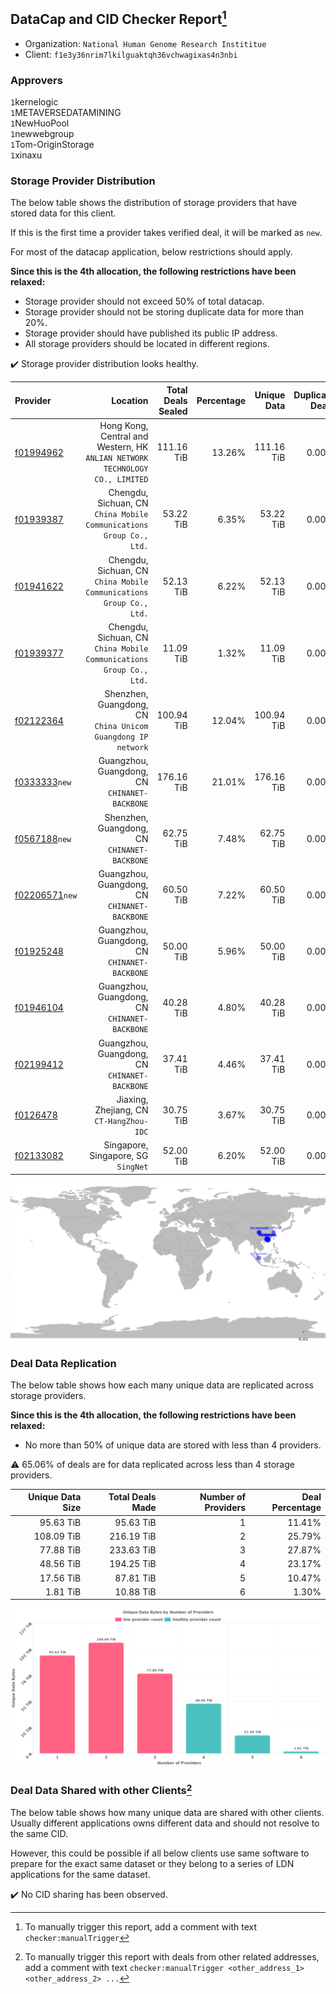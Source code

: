 ## DataCap and CID Checker Report[^1]
 - Organization: `National Human Genome Research Instititue`
 - Client: `f1e3y36nrim7lkilguaktqh36vchwagixas4n3nbi`
### Approvers
`1`kernelogic<br/>`1`METAVERSEDATAMINING<br/>`1`NewHuoPool<br/>`1`newwebgroup<br/>`1`Tom-OriginStorage<br/>`1`xinaxu

### Storage Provider Distribution
The below table shows the distribution of storage providers that have stored data for this client.

If this is the first time a provider takes verified deal, it will be marked as `new`.

For most of the datacap application, below restrictions should apply.

**Since this is the 4th allocation, the following restrictions have been relaxed:**
 - Storage provider should not exceed 50% of total datacap.
 - Storage provider should not be storing duplicate data for more than 20%.
 - Storage provider should have published its public IP address.
 - All storage providers should be located in different regions.

✔️ Storage provider distribution looks healthy.

| Provider                                                    |                                                                        Location | Total Deals Sealed | Percentage | Unique Data | Duplicate Deals |
| :---------------------------------------------------------- | ------------------------------------------------------------------------------: | -----------------: | ---------: | ----------: | --------------: |
| [f01994962](https://filfox.info/en/address/f01994962)       | Hong Kong, Central and Western, HK<br/>`ANLIAN NETWORK TECHNOLOGY CO., LIMITED` |         111.16 TiB |     13.26% |  111.16 TiB |           0.00% |
| [f01939387](https://filfox.info/en/address/f01939387)       |          Chengdu, Sichuan, CN<br/>`China Mobile Communications Group Co., Ltd.` |          53.22 TiB |      6.35% |   53.22 TiB |           0.00% |
| [f01941622](https://filfox.info/en/address/f01941622)       |          Chengdu, Sichuan, CN<br/>`China Mobile Communications Group Co., Ltd.` |          52.13 TiB |      6.22% |   52.13 TiB |           0.00% |
| [f01939377](https://filfox.info/en/address/f01939377)       |          Chengdu, Sichuan, CN<br/>`China Mobile Communications Group Co., Ltd.` |          11.09 TiB |      1.32% |   11.09 TiB |           0.00% |
| [f02122364](https://filfox.info/en/address/f02122364)       |                 Shenzhen, Guangdong, CN<br/>`China Unicom Guangdong IP network` |         100.94 TiB |     12.04% |  100.94 TiB |           0.00% |
| [f0333333](https://filfox.info/en/address/f0333333)`new`    |                                Guangzhou, Guangdong, CN<br/>`CHINANET-BACKBONE` |         176.16 TiB |     21.01% |  176.16 TiB |           0.00% |
| [f0567188](https://filfox.info/en/address/f0567188)`new`    |                                 Shenzhen, Guangdong, CN<br/>`CHINANET-BACKBONE` |          62.75 TiB |      7.48% |   62.75 TiB |           0.00% |
| [f02206571](https://filfox.info/en/address/f02206571)`new`  |                                Guangzhou, Guangdong, CN<br/>`CHINANET-BACKBONE` |          60.50 TiB |      7.22% |   60.50 TiB |           0.00% |
| [f01925248](https://filfox.info/en/address/f01925248)       |                                Guangzhou, Guangdong, CN<br/>`CHINANET-BACKBONE` |          50.00 TiB |      5.96% |   50.00 TiB |           0.00% |
| [f01946104](https://filfox.info/en/address/f01946104)       |                                Guangzhou, Guangdong, CN<br/>`CHINANET-BACKBONE` |          40.28 TiB |      4.80% |   40.28 TiB |           0.00% |
| [f02199412](https://filfox.info/en/address/f02199412)       |                                Guangzhou, Guangdong, CN<br/>`CHINANET-BACKBONE` |          37.41 TiB |      4.46% |   37.41 TiB |           0.00% |
| [f0126478](https://filfox.info/en/address/f0126478)         |                                     Jiaxing, Zhejiang, CN<br/>`CT-HangZhou-IDC` |          30.75 TiB |      3.67% |   30.75 TiB |           0.00% |
| [f02133082](https://filfox.info/en/address/f02133082)       |                                          Singapore, Singapore, SG<br/>`SingNet` |          52.00 TiB |      6.20% |   52.00 TiB |           0.00% |

<img src="https://raw.githubusercontent.com/data-preservation-programs/filplus-checker-assets/main/filecoin-project/filecoin-plus-large-datasets/issues/1641/1686278649868.png"/>

### Deal Data Replication
The below table shows how each many unique data are replicated across storage providers.


**Since this is the 4th allocation, the following restrictions have been relaxed:**
- No more than 50% of unique data are stored with less than 4 providers.

⚠️ 65.06% of deals are for data replicated across less than 4 storage providers.

| Unique Data Size | Total Deals Made | Number of Providers | Deal Percentage |
| ---------------: | ---------------: | ------------------: | --------------: |
|        95.63 TiB |        95.63 TiB |                   1 |          11.41% |
|       108.09 TiB |       216.19 TiB |                   2 |          25.79% |
|        77.88 TiB |       233.63 TiB |                   3 |          27.87% |
|        48.56 TiB |       194.25 TiB |                   4 |          23.17% |
|        17.56 TiB |        87.81 TiB |                   5 |          10.47% |
|         1.81 TiB |        10.88 TiB |                   6 |           1.30% |

<img src="https://raw.githubusercontent.com/data-preservation-programs/filplus-checker-assets/main/filecoin-project/filecoin-plus-large-datasets/issues/1641/1686278650543.png"/>

### Deal Data Shared with other Clients[^3]
The below table shows how many unique data are shared with other clients.
Usually different applications owns different data and should not resolve to the same CID.

However, this could be possible if all below clients use same software to prepare for the exact same dataset or they belong to a series of LDN applications for the same dataset.

✔️ No CID sharing has been observed.

[^1]: To manually trigger this report, add a comment with text `checker:manualTrigger`

[^2]: Deals from those addresses are combined into this report as they are specified with `checker:manualTrigger`

[^3]: To manually trigger this report with deals from other related addresses, add a comment with text `checker:manualTrigger <other_address_1> <other_address_2> ...`
